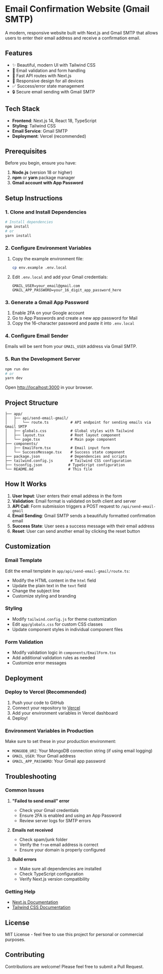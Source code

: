 # Email Confirmation Website (Gmail SMTP)

A modern, responsive website built with Next.js and Gmail SMTP that allows users to enter their email address and receive a confirmation email.

## Features

- ✨ Beautiful, modern UI with Tailwind CSS
- 📧 Email validation and form handling
- 🚀 Fast API routes with Next.js
- 📱 Responsive design for all devices
- ✅ Success/error state management
- 🔒 Secure email sending with Gmail SMTP

## Tech Stack

- **Frontend**: Next.js 14, React 18, TypeScript
- **Styling**: Tailwind CSS
- **Email Service**: Gmail SMTP
- **Deployment**: Vercel (recommended)

## Prerequisites

Before you begin, ensure you have:

1. **Node.js** (version 18 or higher)
2. **npm** or **yarn** package manager
3. **Gmail account with App Password**

## Setup Instructions

### 1. Clone and Install Dependencies

```bash
# Install dependencies
npm install
# or
yarn install
```

### 2. Configure Environment Variables

1. Copy the example environment file:
   ```bash
   cp env.example .env.local
   ```

2. Edit `.env.local` and add your Gmail credentials:
   ```env
   GMAIL_USER=your_email@gmail.com
   GMAIL_APP_PASSWORD=your_16_digit_app_password_here
   ```

### 3. Generate a Gmail App Password

1. Enable 2FA on your Google account
2. Go to App Passwords and create a new app password for Mail
3. Copy the 16-character password and paste it into `.env.local`

### 4. Configure Email Sender

Emails will be sent from your `GMAIL_USER` address via Gmail SMTP.

### 5. Run the Development Server

```bash
npm run dev
# or
yarn dev
```

Open [http://localhost:3000](http://localhost:3000) in your browser.

## Project Structure

```
├── app/
│   ├── api/send-email-gmail/
│   │   └── route.ts          # API endpoint for sending emails via Gmail SMTP
│   ├── globals.css           # Global styles with Tailwind
│   ├── layout.tsx            # Root layout component
│   └── page.tsx              # Main page component
├── components/
│   ├── EmailForm.tsx         # Email input form
│   └── SuccessMessage.tsx    # Success state component
├── package.json              # Dependencies and scripts
├── tailwind.config.js        # Tailwind CSS configuration
├── tsconfig.json            # TypeScript configuration
└── README.md                # This file
```

## How It Works

1. **User Input**: User enters their email address in the form
2. **Validation**: Email format is validated on both client and server
3. **API Call**: Form submission triggers a POST request to `/api/send-email-gmail`
4. **Email Sending**: Gmail SMTP sends a beautifully formatted confirmation email
5. **Success State**: User sees a success message with their email address
6. **Reset**: User can send another email by clicking the reset button

## Customization

### Email Template

Edit the email template in `app/api/send-email-gmail/route.ts`:
- Modify the HTML content in the `html` field
- Update the plain text in the `text` field
- Change the subject line
- Customize styling and branding

### Styling

- Modify `tailwind.config.js` for theme customization
- Edit `app/globals.css` for custom CSS classes
- Update component styles in individual component files

### Form Validation

- Modify validation logic in `components/EmailForm.tsx`
- Add additional validation rules as needed
- Customize error messages

## Deployment

### Deploy to Vercel (Recommended)

1. Push your code to GitHub
2. Connect your repository to [Vercel](https://vercel.com)
3. Add your environment variables in Vercel dashboard
4. Deploy!

### Environment Variables in Production

Make sure to set these in your production environment:
- `MONGODB_URI`: Your MongoDB connection string (if using email logging)
- `GMAIL_USER`: Your Gmail address
- `GMAIL_APP_PASSWORD`: Your Gmail app password

## Troubleshooting

### Common Issues

1. **"Failed to send email" error**
   - Check your Gmail credentials
   - Ensure 2FA is enabled and using an App Password
   - Review server logs for SMTP errors

2. **Emails not received**
   - Check spam/junk folder
   - Verify the `from` email address is correct
   - Ensure your domain is properly configured

3. **Build errors**
   - Make sure all dependencies are installed
   - Check TypeScript configuration
   - Verify Next.js version compatibility

### Getting Help

- [Next.js Documentation](https://nextjs.org/docs)
- [Tailwind CSS Documentation](https://tailwindcss.com/docs)

## License

MIT License - feel free to use this project for personal or commercial purposes.

## Contributing

Contributions are welcome! Please feel free to submit a Pull Request.
